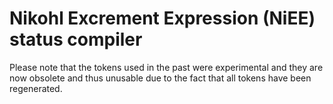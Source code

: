 # Nikohl Excrement Expression (NiEE) status compiler
Please note that the tokens used in the past were experimental and they are now obsolete and thus unusable due to the fact that all tokens have been regenerated.
